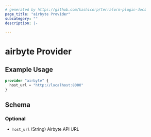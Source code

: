 ```yaml
---
# generated by https://github.com/hashicorp/terraform-plugin-docs
page_title: "airbyte Provider"
subcategory: ""
description: |-
  
---
```


# airbyte Provider



## Example Usage

```terraform
provider "airbyte" {
  host_url = "http://localhost:8000"
}
```

<!-- schema generated by tfplugindocs -->
## Schema

### Optional

- `host_url` (String) Airbyte API URL
